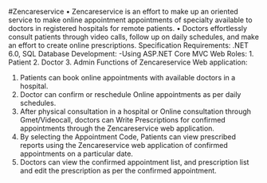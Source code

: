 #Zencareservice
•	Zencareservice is an effort to make up an oriented service to make online appointment appointments of specialty available to doctors in registered hospitals for remote patients.
•	Doctors effortlessly consult patients through video calls, follow up on daily schedules, and make an effort to create online prescriptions.
Specification Requirements: .NET 6.0, SQL Database
Development: -Using ASP.NET Core MVC Web
Roles: 1. Patient 
            2. Doctor
            3. Admin
Functions of Zencareservice Web application:
1.	Patients can book online appointments with available doctors in a hospital.
2.	Doctor can confirm or reschedule Online appointments as per daily schedules.
3.	After physical consultation in a hospital or Online consultation through Gmet/Videocall, doctors can Write Prescriptions for confirmed appointments through the Zencareservice web application.
4.	By selecting the Appointment Code, Patients can view prescribed reports using the Zencareservice web application of confirmed appointments on a particular date.
5.	Doctors can view the confirmed appointment list, and prescription list and edit the prescription as per the confirmed appointment.



